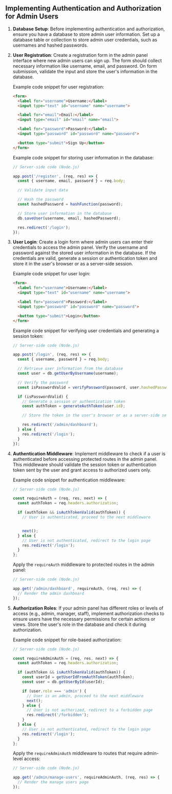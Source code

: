 

## Implementing Authentication and Authorization for Admin Users

1. **Database Setup**: Before implementing authentication and authorization, ensure you have a database to store admin user information. Set up a database table or collection to store admin user credentials, such as usernames and hashed passwords.

2. **User Registration**: Create a registration form in the admin panel interface where new admin users can sign up. The form should collect necessary information like username, email, and password. On form submission, validate the input and store the user's information in the database.

   Example code snippet for user registration:

   ```html
   <form>
     <label for="username">Username:</label>
     <input type="text" id="username" name="username">

     <label for="email">Email:</label>
     <input type="email" id="email" name="email">

     <label for="password">Password:</label>
     <input type="password" id="password" name="password">

     <button type="submit">Sign Up</button>
   </form>
   ```

   Example code snippet for storing user information in the database:

   ```javascript
   // Server-side code (Node.js)

   app.post('/register', (req, res) => {
     const { username, email, password } = req.body;

     // Validate input data

     // Hash the password
     const hashedPassword = hashFunction(password);

     // Store user information in the database
     db.saveUser(username, email, hashedPassword);

     res.redirect('/login');
   });
   ```

3. **User Login**: Create a login form where admin users can enter their credentials to access the admin panel. Verify the username and password against the stored user information in the database. If the credentials are valid, generate a session or authentication token and store it in the user's browser or as a server-side session.

   Example code snippet for user login:

   ```html
   <form>
     <label for="username">Username:</label>
     <input type="text" id="username" name="username">

     <label for="password">Password:</label>
     <input type="password" id="password" name="password">

     <button type="submit">Login</button>
   </form>
   ```

   Example code snippet for verifying user credentials and generating a session token:

   ```javascript
   // Server-side code (Node.js)

   app.post('/login', (req, res) => {
     const { username, password } = req.body;

     // Retrieve user information from the database
     const user = db.getUserByUsername(username);

     // Verify the password
     const isPasswordValid = verifyPassword(password, user.hashedPassword);

     if (isPasswordValid) {
       // Generate a session or authentication token
       const authToken = generateAuthToken(user.id);

       // Store the token in the user's browser or as a server-side session

       res.redirect('/admin/dashboard');
     } else {
       res.redirect('/login');
     }
   });
   ```

4. **Authentication Middleware**: Implement middleware to check if a user is authenticated before accessing protected routes in the admin panel. This middleware should validate the session token or authentication token sent by the user and grant access to authorized users only.

   Example code snippet for authentication middleware:

   ```javascript
   // Server-side code (Node.js)

   const requireAuth = (req, res, next) => {
     const authToken = req.headers.authorization;

     if (authToken && isAuthTokenValid(authToken)) {
       // User is authenticated, proceed to the next middleware


       next();
     } else {
       // User is not authenticated, redirect to the login page
       res.redirect('/login');
     }
   };
   ```

   Apply the `requireAuth` middleware to protected routes in the admin panel:

   ```javascript
   // Server-side code (Node.js)

   app.get('/admin/dashboard', requireAuth, (req, res) => {
     // Render the admin dashboard
   });
   ```

5. **Authorization Roles**: If your admin panel has different roles or levels of access (e.g., admin, manager, staff), implement authorization checks to ensure users have the necessary permissions for certain actions or views. Store the user's role in the database and check it during authorization.

   Example code snippet for role-based authorization:

   ```javascript
   // Server-side code (Node.js)

   const requireAdminAuth = (req, res, next) => {
     const authToken = req.headers.authorization;

     if (authToken && isAuthTokenValid(authToken)) {
       const userId = getUserIdFromAuthToken(authToken);
       const user = db.getUserById(userId);

       if (user.role === 'admin') {
         // User is an admin, proceed to the next middleware
         next();
       } else {
         // User is not authorized, redirect to a forbidden page
         res.redirect('/forbidden');
       }
     } else {
       // User is not authenticated, redirect to the login page
       res.redirect('/login');
     }
   };
   ```

   Apply the `requireAdminAuth` middleware to routes that require admin-level access:

   ```javascript
   // Server-side code (Node.js)

   app.get('/admin/manage-users', requireAdminAuth, (req, res) => {
     // Render the manage users page
   });
   ```

